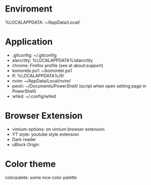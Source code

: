 # Enviroment

%LOCALAPPDATA: ~/AppData/Local/

# Application

- .gitconfig: ~/.gitconfig
- alarcritty: %LOCALAPPDATA%/alarcritty
- chrome: Firefox profile (see at about:support)
- komorebi.ps1: ~/komorebi.ps1
- lf: %LOCALAPPDATA%/lf/
- nvim: ~/AppData/Local/nvim/
- pwsh: ~/Documents/PowerShell/ (script when open setting page in PowerShell)
- whkd: ~/.config/whkd

# Browser Extension

- vimium-options: on vimium browser extension
- YT style: youtube style extension
- Dark reader
- uBlock Origin

# Color theme

colorpalete: some nice color palette
